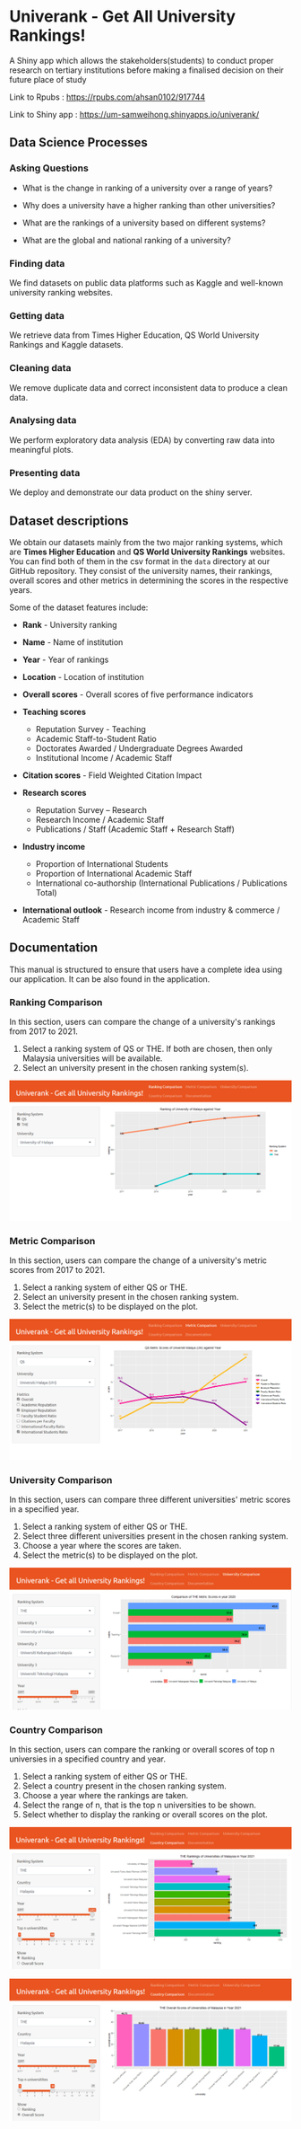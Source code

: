 # Univerank - Get All University Rankings!
A Shiny app which allows the stakeholders(students) to conduct proper research on tertiary institutions before making a finalised decision on their future place of study

Link to Rpubs : https://rpubs.com/ahsan0102/917744

Link to Shiny app : https://um-samweihong.shinyapps.io/univerank/

## Data Science Processes
### Asking Questions
- What is the change in ranking of a university over a range of years?

- Why does a university have a higher ranking than other universities?

- What are the rankings of a university based on different systems?

- What are the global and national ranking of a university?

### Finding data
We find datasets on public data platforms such as Kaggle and well-known university ranking websites.

### Getting data
We retrieve data from Times Higher Education, QS World University Rankings and Kaggle datasets.

### Cleaning data
We remove duplicate data and correct inconsistent data to produce a clean data.

### Analysing data
We perform exploratory data analysis (EDA) by converting raw data into meaningful plots.

### Presenting data
We deploy and demonstrate our data product on the shiny server.

## Dataset descriptions
We obtain our datasets mainly from the two major ranking systems, which are **Times Higher Education** and **QS World University Rankings** websites. You can find both of them in the csv format in the `data` directory at our GitHub repository. They consist of the university names, their rankings, overall scores and other metrics in determining the scores in the respective years.

Some of the dataset features include:

- **Rank** - University ranking 

- **Name** - Name of institution

- **Year** - Year of rankings

- **Location** - Location of institution

- **Overall scores** - Overall scores of five performance indicators

- **Teaching scores**
    - Reputation Survey - Teaching
    - Academic Staff-to-Student Ratio
    - Doctorates Awarded / Undergraduate Degrees Awarded
    - Institutional Income / Academic Staff

- **Citation scores** - Field Weighted Citation Impact

- **Research scores**
    - Reputation Survey – Research
    - Research Income / Academic Staff
    - Publications / Staff (Academic Staff + Research Staff)

- **Industry income**
    - Proportion of International Students
    - Proportion of International Academic Staff
    - International co-authorship (International Publications / Publications Total)

- **International outlook** - Research income from industry & commerce / Academic Staff

## Documentation
This manual is structured to ensure that users have a complete idea using our application. It can be also found in the application.

### Ranking Comparison
In this section, users can compare the change of a university's rankings from 2017 to 2021.
1. Select a ranking system of QS or THE. If both are chosen, then only Malaysia universities will be available.
2. Select an university present in the chosen ranking system(s).

![Ranking Comparison](https://github.com/umSamWeiHong/Univerank/blob/master/img/ranking_comparison.PNG)

### Metric Comparison
In this section, users can compare the change of a university's metric scores from 2017 to 2021.
1. Select a ranking system of either QS or THE.
2. Select an university present in the chosen ranking system.
3. Select the metric(s) to be displayed on the plot.

![Metric Comparison](https://github.com/umSamWeiHong/Univerank/blob/master/img/metric_comparison.PNG)

### University Comparison
In this section, users can compare three different universities' metric scores in a specified year.
1. Select a ranking system of either QS or THE.
2. Select three different universities present in the chosen ranking system.
3. Choose a year where the scores are taken.
4. Select the metric(s) to be displayed on the plot.

![University Comparison](https://github.com/umSamWeiHong/Univerank/blob/master/img/university_comparison.PNG)

### Country Comparison
In this section, users can compare the ranking or overall scores of top n universies in a specified country and year.
1. Select a ranking system of either QS or THE.
2. Select a country present in the chosen ranking system.
3. Choose a year where the rankings are taken.
4. Select the range of n, that is the top n universities to be shown.
5. Select whether to display the ranking or overall scores on the plot.

![Country Comparison Ranking](https://github.com/umSamWeiHong/Univerank/blob/master/img/country_comparison_ranking.PNG)

![Country Comparison Scores](https://github.com/umSamWeiHong/Univerank/blob/master/img/country_comparison_scores.PNG)
